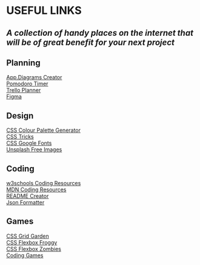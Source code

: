 # USEFUL LINKS

<h2><em> A collection of handy places on the internet that will be of great benefit for your next project </em></h2>

 <div className="useful-links-div">
            <h2> Planning </h2> 
            <a href="https://app.diagrams.net/" target="_blank">App.Diagrams Creator</a>
            <br/>
            <a href="https://pomofocus.io/" target="_blank">Pomodoro Timer</a>
            <br/>
            <a href="https://trello.com/" target="_blank">Trello Planner</a>
            <br/>
            <a href="https://www.figma.com/" target="_blank">Figma</a>
            <h2> Design </h2> 
            <a href="https://coolors.co/" target="_blank">CSS Colour Palette Generator</a>
            <br/>
            <a href="https://css-tricks.com/" target="_blank">CSS Tricks</a>
            <br/>
            <a href="https://fonts.google.com/" target="_blank">CSS Google Fonts</a>
            <br/>
            <a href="https://unsplash.com/" target="_blank">Unsplash Free Images</a>
            <h2> Coding </h2> 
            <a href="https://www.w3schools.com" target="_blank">w3schools Coding Resources</a>
            <br/>
            <a href="https://developer.mozilla.org/en-US/" target="_blank">MDN Coding Resources</a>
            <br/>
            <a href="https://readme.so/" target="_blank">README Creator</a>
            <br/>
            <a href="https://jsonformatter.org/" target="_blank">Json Formatter</a>
            <h2> Games </h2>
            <a href="https://cssgridgarden.com/" target="_blank">CSS Grid Garden</a>
            <br/>
            <a href="https://flexboxfroggy.com/" target="_blank">CSS Flexbox Froggy</a>
            <br/>
            <a href="https://mastery.games/flexboxzombies/" target="_blank">CSS Flexbox Zombies</a>
            <br/>
            <a href="https://www.codingame.com/"target="_blank">Coding Games</a>
            </div>
            </div>
